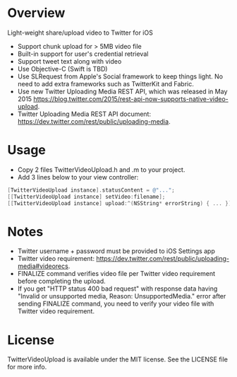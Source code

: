 # Overview
Light-weight share/upload video to Twitter for iOS

- Support chunk upload for > 5MB video file
- Built-in support for user's credential retrieval
- Support tweet text along with video
- Use Objective-C (Swift is TBD)
- Use SLRequest from Apple's Social framework to keep things light. No need to add extra frameworks such as TwitterKit and Fabric.
- Use new Twitter Uploading Media REST API, which was released in May 2015 https://blog.twitter.com/2015/rest-api-now-supports-native-video-upload.
- Twitter Uploading Media REST API document: https://dev.twitter.com/rest/public/uploading-media.

# Usage
- Copy 2 files TwitterVideoUpload.h and .m to your project.
- Add 3 lines below to your view controller:

```Objective-C
[TwitterVideoUpload instance].statusContent = @"...";
[[TwitterVideoUpload instance] setVideo:filename];
[[TwitterVideoUpload instance] upload:^(NSString* errorString) { ... }];
```

# Notes
- Twitter username + password must be provided to iOS Settings app
- Twitter video requirement: https://dev.twitter.com/rest/public/uploading-media#videorecs.
- FINALIZE command verifies video file per Twitter video requirement before completing the upload.
- If you get "HTTP status 400 bad request" with response data having "Invalid or unsupported media, Reason: UnsupportedMedia." error after sending FINALIZE command, you need to verify your video file with Twitter video requirement.

# License
TwitterVideoUpload is available under the MIT license. See the LICENSE file for more info.
